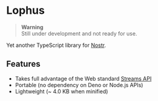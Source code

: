 # Lophus

> **Warning**\
> Still under development and not ready for use.

Yet another TypeScript library for [Nostr][nostr].

## Features

- Takes full advantage of the Web standard [Streams API][streams-api]
- Portable (no dependency on Deno or Node.js APIs)
- Lightweight (~ 4.0 KB when minified)

[nostr]: https://nostr.com
[streams-api]: https://developer.mozilla.org/en-US/docs/Web/API/Streams_API

